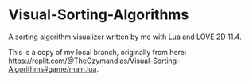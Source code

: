 # Visual-Sorting-Algorithms
A sorting algorithm visualizer written by me with Lua and LOVE 2D 11.4.

This is a copy of my local branch, originally from here: https://replit.com/@TheOzymandias/Visual-Sorting-Algorithms#game/main.lua.
